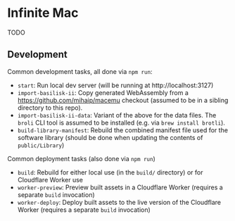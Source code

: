 # Infinite Mac

TODO

## Development

Common development tasks, all done via `npm run`:

-   `start`: Run local dev server (will be running at http://localhost:3127)
-   `import-basilisk-ii`: Copy generated WebAssembly from a https://github.com/mihaip/macemu checkout (assumed to be in a sibling directory to this repo).
-   `import-basilisk-ii-data`: Variant of the above for the data files. The `broli` CLI tool is assumed to be installed (e.g. via `brew install brotli`).
-   `build-library-manifest`: Rebuild the combined manifest file used for the software library (should be done when updating the contents of `public/Library`)

Common deployment tasks (also done via `npm run`)

-   `build`: Rebuild for either local use (in the `build/` directory) or for Cloudflare Worker use
-   `worker-preview`: Preview built assets in a Cloudflare Worker (requires a separate `build` invocation)
-   `worker-deploy`: Deploy built assets to the live version of the Cloudflare Worker (requires a separate `build` invocation)
